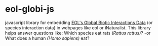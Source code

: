 eol-globi-js
============

javascript library for embedding [EOL's Global Biotic Interactions Data](http://github.com/jhpoelen/eol-globi-data/) (or species interaction data) in webpages like eol or iNaturalist.  This library helps answer questions like: Which species eat rats _(Rattus rattus)_? -or What does a human _(Homo sapiens)_ eat?

